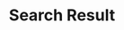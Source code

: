 ---
title: "Search Result"
description: "This is meta description SEARCH"
layout: "search"
type: "search"
---